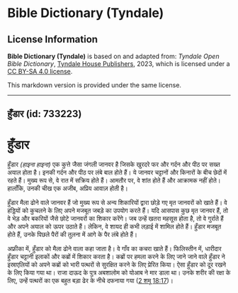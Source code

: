 # Bible Dictionary (Tyndale)

## License Information

**Bible Dictionary (Tyndale)** is based on and adapted from: _Tyndale Open Bible Dictionary_, [Tyndale House Publishers](https://tyndaleopenresources.com/), 2023, which is licensed under a [CC BY-SA 4.0 license](https://creativecommons.org/licenses/by-sa/4.0/legalcode.en).

This markdown version is provided under the same license.



--------------------------------

## हुँडार (id: 733223)

हुँडार
======

हुँडार *(हाइना हाइना)* एक कुत्ते जैसा जंगली जानवर है जिसके खुरदरे फर और गर्दन और पीठ पर सख्त अयाल होता है। इनकी गर्दन और पीठ पर लंबे बाल होते हैं। ये जानवर चट्टानों और किनारों के बीच छेदों में रहते हैं। मुख्य रूप से, वे रात में सक्रिय होते हैं। आमतौर पर, वे शांत होते हैं और आक्रामक नहीं होते। हालाँकि, उनकी चीख एक अजीब, अप्रिय आवाज़ होती है।

हुँडार मैला ढोने वाले जानवर हैं जो मुख्य रूप से अन्य शिकारियों द्वारा छोड़े गए मृत जानवरों को खाते हैं। वे हड्डियों को कुचलने के लिए अपने मजबूत जबड़े का उपयोग करते हैं। यदि आसपास कुछ मृत जानवर हैं, तो वे भेड़ और बकरियों जैसे छोटे जानवरों का शिकार करेंगे। जब उन्हें खतरा महसूस होता है, तो वे गुर्राते हैं और अपने अयाल को ऊपर उठाते हैं। लेकिन, वे शायद ही कभी लड़ाई में शामिल होते हैं। हुँडार मजबूत होते हैं, उनके पिछले पैरों की तुलना में आगे के पैर लंबे होते हैं।

अफ्रीका में, हुँडार को मैला ढोने वाला कहा जाता है। वे गाँव का कचरा खाते हैं। फिलिस्तीन में, धारीदार हुँडार चट्टानी इलाकों और कब्रों में शिकार करता है। कब्रों पर हमला करने के लिए जाने जाने वाले हुँडार ने इस्राएलियों को अपने कब्रों को भारी पत्थरों से सुरक्षित करने के लिए प्रेरित किया। ऐसा हुँडार को दूर रखने के लिए किया गया था। राजा दाऊद के पुत्र अबशालोम को योआब ने मार डाला था। उनके शरीर की रक्षा के लिए, उन्हें पत्थरों का एक बहुत बड़ा ढेर के नीचे दफनाया गया ([2 शमू 18:17](https://ref.ly/2Sam18:17))।


